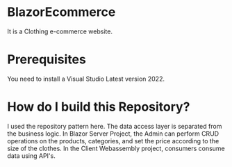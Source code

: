 # BlazorEcommerce

It is a Clothing e-commerce website.

# Prerequisites

You need to install a Visual Studio Latest version 2022. 

# How do I build this Repository?

I used the repository pattern here. The data access layer is separated from the business logic.
In Blazor Server Project, the Admin can perform CRUD operations on the products, categories, and set the price according to the size of the clothes.
In the Client Webassembly project, consumers consume data using API's.



